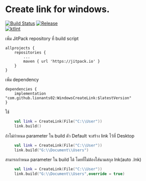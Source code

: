 # Create link for windows.

[![Build Status](https://travis-ci.org/lionants02/WindowsCreateLink.svg?branch=master)](https://travis-ci.org/lionants02/WindowsCreateLink.ini) [![Release](https://jitpack.io/v/lionants02/WindowsCreateLink.svg)](https://jitpack.io/#lionants02/WindowsCreateLink)  
[![ktlint](https://img.shields.io/badge/code%20style-%E2%9D%A4-FF4081.svg)](https://ktlint.github.io/)

เพิ่ม JitPack repository ที่ build script
```
allprojects {
    repositories {
        ...
        maven { url 'https://jitpack.io' }
    }
}
```

เพิ่ม dependency
```
dependencies {
    implementation "com.github.lionants02:WindowsCreateLink:$latestVersion"
}
```

ใช้
```kotlin
    val link = CreateLink(File("C:\\User"))
    link.build()
```
ถ้าไม่กำหนด parameter ใน build ตัว Default จะสร้าง link ไว้ที่ Desktop  
  
  
```kotlin
    val link = CreateLink(File("C:\\User"))
    link.build("G:\\Document\\Users")
```
สามารถกำหนด parameter ใน build ได้ โดยที่ไม่ต้องใส่นามสกุล lnk(auto .lnk)

  
```kotlin
    val link = CreateLink(File("C:\\User"))
    link.build("G:\\Document\\Users",override = true)
```

